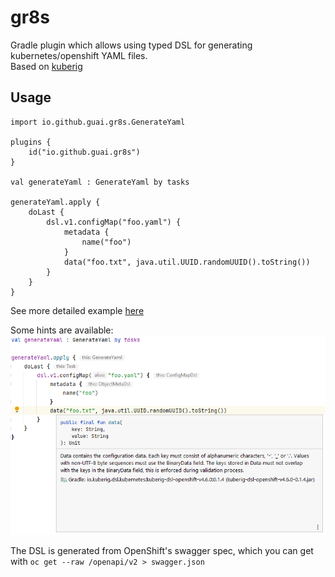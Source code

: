 # gr8s

Gradle plugin which allows using typed DSL for generating kubernetes/openshift YAML files.  
Based on [kuberig](https://github.com/kuberig-io/kuberig)

## Usage

```
import io.github.guai.gr8s.GenerateYaml

plugins {
	id("io.github.guai.gr8s")
}

val generateYaml : GenerateYaml by tasks

generateYaml.apply {
	doLast {
		dsl.v1.configMap("foo.yaml") {
			metadata {
				name("foo")
			}
			data("foo.txt", java.util.UUID.randomUUID().toString())
		}
	}
}
```

See more detailed example [here](https://github.com/guai/gr8s/blob/main/build.gradle.kts)

Some hints are available:
![idea screenshot](ctrl-q.png)

The DSL is generated from OpenShift's swagger spec, which you can get with `oc get --raw /openapi/v2 > swagger.json`
